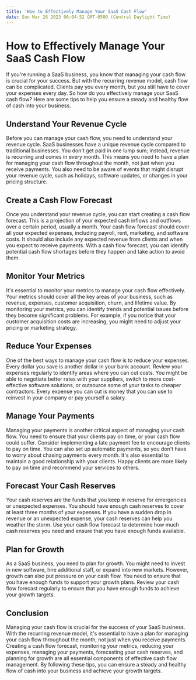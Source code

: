 ```yaml
---
title: 'How to Effectively Manage Your SaaS Cash Flow'
date: Sun Mar 26 2023 06:04:52 GMT-0500 (Central Daylight Time)
---
```


# How to Effectively Manage Your SaaS Cash Flow

If you're running a SaaS business, you know that managing your cash flow is crucial for your success. But with the recurring revenue model, cash flow can be complicated. Clients pay you every month, but you still have to cover your expenses every day. So how do you effectively manage your SaaS cash flow? Here are some tips to help you ensure a steady and healthy flow of cash into your business.

## Understand Your Revenue Cycle

Before you can manage your cash flow, you need to understand your revenue cycle. SaaS businesses have a unique revenue cycle compared to traditional businesses. You don't get paid in one lump sum; instead, revenue is recurring and comes in every month. This means you need to have a plan for managing your cash flow throughout the month, not just when you receive payments. You also need to be aware of events that might disrupt your revenue cycle, such as holidays, software updates, or changes in your pricing structure.

## Create a Cash Flow Forecast

Once you understand your revenue cycle, you can start creating a cash flow forecast. This is a projection of your expected cash inflows and outflows over a certain period, usually a month. Your cash flow forecast should cover all your expected expenses, including payroll, rent, marketing, and software costs. It should also include any expected revenue from clients and when you expect to receive payments. With a cash flow forecast, you can identify potential cash flow shortages before they happen and take action to avoid them.

## Monitor Your Metrics

It's essential to monitor your metrics to manage your cash flow effectively. Your metrics should cover all the key areas of your business, such as revenue, expenses, customer acquisition, churn, and lifetime value. By monitoring your metrics, you can identify trends and potential issues before they become significant problems. For example, if you notice that your customer acquisition costs are increasing, you might need to adjust your pricing or marketing strategy.

## Reduce Your Expenses

One of the best ways to manage your cash flow is to reduce your expenses. Every dollar you save is another dollar in your bank account. Review your expenses regularly to identify areas where you can cut costs. You might be able to negotiate better rates with your suppliers, switch to more cost-effective software solutions, or outsource some of your tasks to cheaper contractors. Every expense you can cut is money that you can use to reinvest in your company or pay yourself a salary.

## Manage Your Payments

Managing your payments is another critical aspect of managing your cash flow. You need to ensure that your clients pay on time, or your cash flow could suffer. Consider implementing a late payment fee to encourage clients to pay on time. You can also set up automatic payments, so you don't have to worry about chasing payments every month. It's also essential to maintain a good relationship with your clients. Happy clients are more likely to pay on time and recommend your services to others.

## Forecast Your Cash Reserves

Your cash reserves are the funds that you keep in reserve for emergencies or unexpected expenses. You should have enough cash reserves to cover at least three months of your expenses. If you have a sudden drop in revenue or an unexpected expense, your cash reserves can help you weather the storm. Use your cash flow forecast to determine how much cash reserves you need and ensure that you have enough funds available.

## Plan for Growth

As a SaaS business, you need to plan for growth. You might need to invest in new software, hire additional staff, or expand into new markets. However, growth can also put pressure on your cash flow. You need to ensure that you have enough funds to support your growth plans. Review your cash flow forecast regularly to ensure that you have enough funds to achieve your growth targets.

## Conclusion

Managing your cash flow is crucial for the success of your SaaS business. With the recurring revenue model, it's essential to have a plan for managing your cash flow throughout the month, not just when you receive payments. Creating a cash flow forecast, monitoring your metrics, reducing your expenses, managing your payments, forecasting your cash reserves, and planning for growth are all essential components of effective cash flow management. By following these tips, you can ensure a steady and healthy flow of cash into your business and achieve your growth targets.
